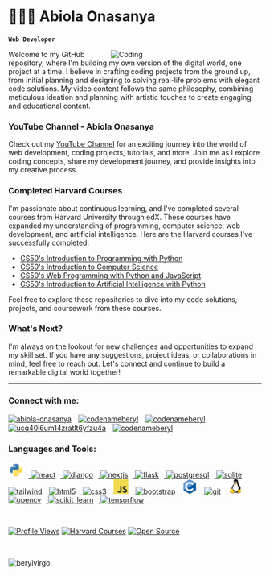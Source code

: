 # 👨🏾‍💻 Abiola Onasanya

**`Web Developer`**

<img align="right" alt="Coding" width="300" src="https://i.imgur.com/bSF8tXY.gif" style="margin-left: 20px;padding-left:20px;">

Welcome to my GitHub repository, where I'm building my own version of the digital world, one project at a time. I believe in crafting coding projects from the ground up, from initial planning and designing to solving real-life problems with elegant code solutions. My video content follows the same philosophy, combining meticulous ideation and planning with artistic touches to create engaging and educational content.

### YouTube Channel - Abiola Onasanya

Check out my [YouTube Channel](https://www.youtube.com/channel/UCq40I6um14zRatlT6yfZU4A) for an exciting journey into the world of web development, coding projects, tutorials, and more. Join me as I explore coding concepts, share my development journey, and provide insights into my creative process.

### Completed Harvard Courses

I'm passionate about continuous learning, and I've completed several courses from Harvard University through edX. These courses have expanded my understanding of programming, computer science, web development, and artificial intelligence. Here are the Harvard courses I've successfully completed:

- [CS50's Introduction to Programming with Python](https://github.com/berylvirgo/CS50P)
- [CS50's Introduction to Computer Science](https://github.com/berylvirgo/CS50X)
- [CS50's Web Programming with Python and JavaScript](https://github.com/berylvirgo/CS50W)
- [CS50's Introduction to Artificial Intelligence with Python](https://github.com/berylvirgo/CS50AI)

Feel free to explore these repositories to dive into my code solutions, projects, and coursework from these courses.

### What's Next?

I'm always on the lookout for new challenges and opportunities to expand my skill set. If you have any suggestions, project ideas, or collaborations in mind, feel free to reach out. Let's connect and continue to build a remarkable digital world together!

---

<h3 align="left">Connect with me:</h3>
<p align="left">
<a href="https://linkedin.com/in/abiola-onasanya" target="blank"><img align="center" src="https://cdn.jsdelivr.net/gh/devicons/devicon/icons/linkedin/linkedin-original.svg" alt="abiola-onasanya" height="20" width="30" style="padding-right:10px;" /></a>
<a href="https://twitter.com/codenameberyl" target="blank"><img align="center" src="https://cdn.jsdelivr.net/gh/devicons/devicon/icons/twitter/twitter-original.svg" alt="codenameberyl" height="20" width="30" style="padding-right:10px;" /></a>
<a href="https://instagram.com/codenameberyl" target="blank"><img align="center" src="https://raw.githubusercontent.com/rahuldkjain/github-profile-readme-generator/master/src/images/icons/Social/instagram.svg" alt="codenameberyl" height="20" width="30" style="padding-right:10px;" /></a>
<a href="https://www.youtube.com/channel/UCq40I6um14zRatlT6yfZU4A" target="blank"><img align="center" src="https://raw.githubusercontent.com/rahuldkjain/github-profile-readme-generator/master/src/images/icons/Social/youtube.svg" alt="ucq40i6um14zratlt6yfzu4a" height="20" width="30" style="padding-right:10px;" /></a>
<a href="https://fb.com/codenameberyl" target="blank"><img align="center" src="https://cdn.jsdelivr.net/gh/devicons/devicon/icons/facebook/facebook-original.svg" alt="codenameberyl" height="20" width="30" style="padding-right:10px;" /></a>
</p>

<h3 align="left">Languages and Tools:</h3>
<p align="left"> <a href="https://www.python.org" target="_blank" rel="noreferrer"> <img src="https://raw.githubusercontent.com/devicons/devicon/master/icons/python/python-original.svg" alt="python" width="30" height="30" style="padding-right:10px;"/> </a> <a href="https://reactjs.org/" target="_blank" rel="noreferrer"> <img src="https://cdn.jsdelivr.net/gh/devicons/devicon/icons/react/react-original.svg" alt="react" width="30" height="30" style="padding-right:10px;"/> </a> <a href="https://www.djangoproject.com/" target="_blank" rel="noreferrer"> <img src="https://cdn.worldvectorlogo.com/logos/django.svg" alt="django" width="30" height="30" style="padding-right:10px;"/> </a> <a href="https://nextjs.org/" target="_blank" rel="noreferrer"> <img src="https://cdn.jsdelivr.net/gh/devicons/devicon/icons/nextjs/nextjs-line.svg" alt="nextjs" width="30" height="30" style="padding-right:10px;"/> </a> <a href="https://flask.palletsprojects.com/" target="_blank" rel="noreferrer"> <img src="https://www.vectorlogo.zone/logos/pocoo_flask/pocoo_flask-icon.svg" alt="flask" width="30" height="30" style="padding-right:10px;"/> </a> <a href="https://www.postgresql.org" target="_blank" rel="noreferrer"> <img src="https://cdn.jsdelivr.net/gh/devicons/devicon/icons/postgresql/postgresql-original.svg" alt="postgresql" width="30" height="30" style="padding-right:10px;"/> </a> <a href="https://www.sqlite.org/" target="_blank" rel="noreferrer"> <img src="https://www.vectorlogo.zone/logos/sqlite/sqlite-icon.svg" alt="sqlite" width="30" height="30" style="padding-right:10px;"/> </a> <a href="https://tailwindcss.com/" target="_blank" rel="noreferrer"> <img src="https://www.vectorlogo.zone/logos/tailwindcss/tailwindcss-icon.svg" alt="tailwind" width="30" height="30" style="padding-right:10px;"/> <a href="https://www.w3.org/html/" target="_blank" rel="noreferrer"> <img src="https://cdn.jsdelivr.net/gh/devicons/devicon/icons/html5/html5-original.svg" alt="html5" width="30" height="30" style="padding-right:10px;"/> </a> <a href="https://www.w3schools.com/css/" target="_blank" rel="noreferrer"> <img src="https://cdn.jsdelivr.net/gh/devicons/devicon/icons/css3/css3-original.svg" alt="css3" width="30" height="30" style="padding-right:10px;"/> </a> <a href="https://developer.mozilla.org/en-US/docs/Web/JavaScript" target="_blank" rel="noreferrer"> <img src="https://raw.githubusercontent.com/devicons/devicon/master/icons/javascript/javascript-original.svg" alt="javascript" width="30" height="30" style="padding-right:10px;"/> </a> <a href="https://getbootstrap.com" target="_blank" rel="noreferrer"> <img src="https://cdn.jsdelivr.net/gh/devicons/devicon/icons/bootstrap/bootstrap-original.svg" alt="bootstrap" width="30" height="30" style="padding-right:10px;"/> </a> <a href="https://www.cprogramming.com/" target="_blank" rel="noreferrer"> <img src="https://raw.githubusercontent.com/devicons/devicon/master/icons/c/c-original.svg" alt="c" width="30" height="30" style="padding-right:10px;"/> </a> <a href="https://git-scm.com/" target="_blank" rel="noreferrer"> <img src="https://www.vectorlogo.zone/logos/git-scm/git-scm-icon.svg" alt="git" width="30" height="30" style="padding-right:10px;"/> </a> <a href="https://www.linux.org/" target="_blank" rel="noreferrer"> <img src="https://raw.githubusercontent.com/devicons/devicon/master/icons/linux/linux-original.svg" alt="linux" width="30" height="30" style="padding-right:10px;"/> </a> <a href="https://opencv.org/" target="_blank" rel="noreferrer"> <img src="https://www.vectorlogo.zone/logos/opencv/opencv-icon.svg" alt="opencv" width="30" height="30" style="padding-right:10px;"/> </a> <a href="https://scikit-learn.org/" target="_blank" rel="noreferrer"> <img src="https://upload.wikimedia.org/wikipedia/commons/0/05/Scikit_learn_logo_small.svg" alt="scikit_learn" width="30" height="30" style="padding-right:10px;"/> </a> </a> <a href="https://www.tensorflow.org" target="_blank" rel="noreferrer"> <img src="https://www.vectorlogo.zone/logos/tensorflow/tensorflow-icon.svg" alt="tensorflow" width="30" height="30" style="padding-right:10px;"/> </a> </p>

<br>

[![Profile Views](https://komarev.com/ghpvc/?username=berylvirgo&label=Profile%20views&color=0e75b6&style=flat)](#completed-harvard-courses)
[![Harvard Courses](https://img.shields.io/badge/Harvard%20Courses-Completed-blue)](#completed-harvard-courses)
[![Open Source](https://img.shields.io/badge/Open%20Source-Yes-green)](#github-repositories)

<br>

<p>
<img align="center" src="https://github-readme-stats.vercel.app/api?username=berylvirgo&show_icons=true&locale=en&theme=dark" alt="berylvirgo" />
</p>
